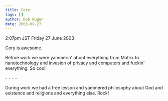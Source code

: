```yaml
---
title: Cory
tags: []
author: Rob Nugen
date: 2003-06-27
---
```


<p class=date>2:07pm JST Friday 27 June 2003</p>

<p>Cory is awesome.</p>

<p>Before work we were yammerin' about everything from Matrix to
nanotechnology and invasion of privacy and computers and fuckin'
everything.  So cool!</p>

<p>- - - -</p>

<p>During work we had a free lesson and yammered philosophy about God
and existence and religions and everything else.   Rock!</p>
